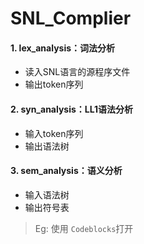 # SNL_Complier

#### 1. lex_analysis：词法分析
- 读入SNL语言的源程序文件
- 输出token序列
#### 2. syn_analysis：LL1语法分析
- 输入token序列
- 输出语法树
#### 3. sem_analysis：语义分析
- 输入语法树
- 输出符号表

> Eg: 使用 `Codeblocks`打开